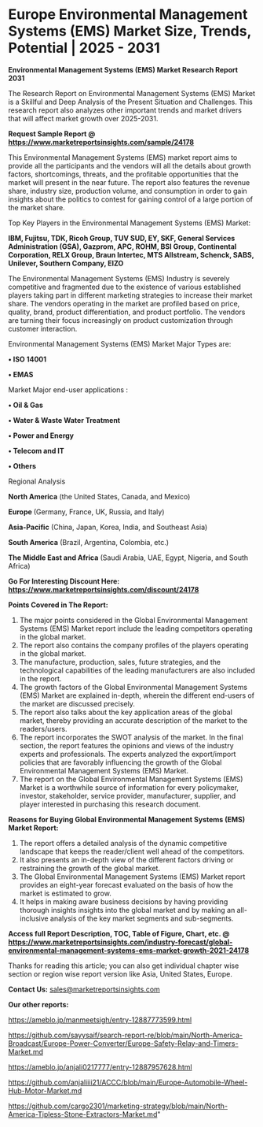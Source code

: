 # Europe Environmental Management Systems (EMS) Market Size, Trends, Potential | 2025 - 2031

<strong>Environmental Management Systems (EMS) Market Research Report 2031</strong>

The Research Report on Environmental Management Systems (EMS) Market is a Skillful and Deep Analysis of the Present Situation and Challenges. This research report also analyzes other important trends and market drivers that will affect market growth over 2025-2031.

<strong>Request Sample Report @ <a href=https://www.marketreportsinsights.com/sample/24178>https://www.marketreportsinsights.com/sample/24178</a></strong>

This Environmental Management Systems (EMS) market report aims to provide all the participants and the vendors will all the details about growth factors, shortcomings, threats, and the profitable opportunities that the market will present in the near future. The report also features the revenue share, industry size, production volume, and consumption in order to gain insights about the politics to contest for gaining control of a large portion of the market share.

Top Key Players in the Environmental Management Systems (EMS) Market:

<strong>IBM, Fujitsu, TDK, Ricoh Group, TUV SUD, EY, SKF, General Services Administration (GSA), Gazprom, APC, ROHM, BSI Group, Continental Corporation, RELX Group, Braun Intertec, MTS Allstream, Schenck, SABS, Unilever, Southern Company, EIZO</strong>

The Environmental Management Systems (EMS) Industry is severely competitive and fragmented due to the existence of various established players taking part in different marketing strategies to increase their market share. The vendors operating in the market are profiled based on price, quality, brand, product differentiation, and product portfolio. The vendors are turning their focus increasingly on product customization through customer interaction.

Environmental Management Systems (EMS) Market Major Types are:

<strong>• ISO 14001

• EMAS</strong>

Market Major end-user applications :

<strong>• Oil & Gas

• Water & Waste Water Treatment

• Power and Energy

• Telecom and IT

• Others</strong>

Regional Analysis

</u><strong><b>North America</b></strong> (the United States, Canada, and Mexico)

<strong><b>Europe </b></strong>(Germany, France, UK, Russia, and Italy)

<strong><b>Asia-Pacific</b></strong> (China, Japan, Korea, India, and Southeast Asia)

<strong><b>South America</b></strong> (Brazil, Argentina, Colombia, etc.)

<strong><b>The Middle East and Africa</b></strong> (Saudi Arabia, UAE, Egypt, Nigeria, and South Africa)

<strong>Go For Interesting Discount Here: <a href=https://www.marketreportsinsights.com/discount/24178>https://www.marketreportsinsights.com/discount/24178</a></strong>

<strong>Points Covered in The Report:</strong>
<ol>
  <li>The major points considered in the Global Environmental Management Systems (EMS) Market report include the leading competitors operating in the global market.</li>
  <li>The report also contains the company profiles of the players operating in the global market.</li>
  <li>The manufacture, production, sales, future strategies, and the technological capabilities of the leading manufacturers are also included in the report.</li>
  <li>The growth factors of the Global Environmental Management Systems (EMS) Market are explained in-depth, wherein the different end-users of the market are discussed precisely.</li>
  <li>The report also talks about the key application areas of the global market, thereby providing an accurate description of the market to the readers/users.</li>
  <li>The report incorporates the SWOT analysis of the market. In the final section, the report features the opinions and views of the industry experts and professionals. The experts analyzed the export/import policies that are favorably influencing the growth of the Global Environmental Management Systems (EMS) Market.</li>
  <li>The report on the Global Environmental Management Systems (EMS) Market is a worthwhile source of information for every policymaker, investor, stakeholder, service provider, manufacturer, supplier, and player interested in purchasing this research document.</li>
</ol>
<strong>Reasons for Buying Global Environmental Management Systems (EMS) Market Report:</strong>

<ol>
  <li>The report offers a detailed analysis of the dynamic competitive landscape that keeps the reader/client well ahead of the competitors.</li>
  <li>It also presents an in-depth view of the different factors driving or restraining the growth of the global market.</li>
  <li>The Global Environmental Management Systems (EMS) Market report provides an eight-year forecast evaluated on the basis of how the market is estimated to grow.</li>
  <li>It helps in making aware business decisions by having providing thorough insights insights into the global market and by making an all-inclusive analysis of the key market segments and sub-segments.</li>
</ol>
<strong>Access full Report Description, TOC, Table of Figure, Chart, etc. @ <a href=https://www.marketreportsinsights.com/industry-forecast/global-environmental-management-systems-ems-market-growth-2021-24178>https://www.marketreportsinsights.com/industry-forecast/global-environmental-management-systems-ems-market-growth-2021-24178</a></strong>


Thanks for reading this article; you can also get individual chapter wise section or region wise report version like Asia, United States, Europe.

<strong>Contact Us:</strong>
sales@marketreportsinsights.com

<strong>Our other reports:</strong>

<a href=https://ameblo.jp/manmeetsigh/entry-12887773599.html>https://ameblo.jp/manmeetsigh/entry-12887773599.html</a>

<a href=https://github.com/sayysaif/search-report-re/blob/main/North-America-Broadcast/Europe-Power-Converter/Europe-Safety-Relay-and-Timers-Market.md>https://github.com/sayysaif/search-report-re/blob/main/North-America-Broadcast/Europe-Power-Converter/Europe-Safety-Relay-and-Timers-Market.md</a>

<a href=https://ameblo.jp/anjali0217777/entry-12887957628.html>https://ameblo.jp/anjali0217777/entry-12887957628.html</a>

<a href=https://github.com/anjaliiii21/ACCC/blob/main/Europe-Automobile-Wheel-Hub-Motor-Market.md>https://github.com/anjaliiii21/ACCC/blob/main/Europe-Automobile-Wheel-Hub-Motor-Market.md</a>

<a href=https://github.com/cargo2301/marketing-strategy/blob/main/North-America-Tipless-Stone-Extractors-Market.md>https://github.com/cargo2301/marketing-strategy/blob/main/North-America-Tipless-Stone-Extractors-Market.md</a>"
